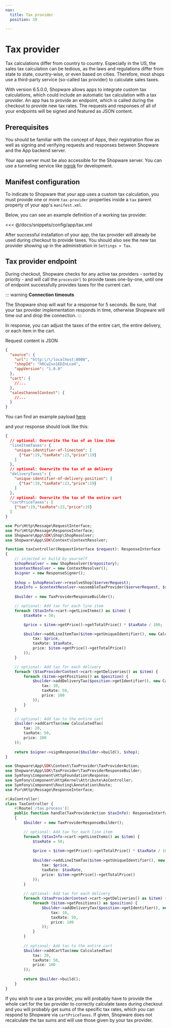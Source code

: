 ```yaml
---
nav:
  title: Tax provider
  position: 10

---
```


# Tax provider

Tax calculations differ from country to country. Especially in the US, the sales tax calculation can be tedious, as the laws and regulations differ from state to state, country-wise, or even based on cities. Therefore, most shops use a third-party service (so-called tax provider) to calculate sales taxes.

With version 6.5.0.0, Shopware allows apps to integrate custom tax calculations, which could include an automatic tax calculation with a tax provider. An app has to provide an endpoint, which is called during the checkout to provide new tax rates. The requests and responses of all of your endpoints will be signed and featured as JSON content.

## Prerequisites

You should be familiar with the concept of Apps, their registration flow as well as signing and verifying requests and responses between Shopware and the App backend server.

<PageRef page="app-base-guide" />

Your app server must be also accessible for the Shopware server.
You can use a tunneling service like [ngrok](https://ngrok.com/) for development.

## Manifest configuration

To indicate to Shopware that your app uses a custom tax calculation, you must provide one or more `tax-provider` properties inside a `tax` parent property of your app's `manifest.xml`.

Below, you can see an example definition of a working tax provider.

<<< @/docs/snippets/config/app/tax.xml

After successful installation of your app, the tax provider will already be used during checkout to provide taxes. You should also see the new tax provider showing up in the administration in `Settings > Tax`.

## Tax provider endpoint

During checkout, Shopware checks for any active tax providers - sorted by priority - and will call the `processUrl` to provide taxes one-by-one, until one of endpoint successfully provides taxes for the current cart.

::: warning
**Connection timeouts**

The Shopware shop will wait for a response for 5 seconds. Be sure, that your tax provider implementation responds in time, otherwise Shopware will time out and drop the connection.
:::

In response, you can adjust the taxes of the entire cart, the entire delivery, or each item in the cart.

<Tabs>

<Tab title="HTTP">

Request content is JSON

```json
{
  "source": {
    "url": "http:\/\/localhost:8000",
    "shopId": "hRCw2xo1EDZnLco4",
    "appVersion": "1.0.0"
  },
  "cart": {
    //...
  },
  "salesChannelContext": {
    //...
  }
}
```

You can find an example payload [here](https://github.com/shopware/app-php-sdk/blob/main/tests/Context/_fixtures/tax.json)

and your response should look like this:

```json
{
  // optional: Overwrite the tax of an line item
  "lineItemTaxes": {
    "unique-identifier-of-lineitem": [
      {"tax":19,"taxRate":23,"price":19}
    ]
  },
  // optional: Overwrite the tax of an delivery
  "deliveryTaxes": {
    "unique-identifier-of-delivery-position": [
      {"tax":19,"taxRate":23,"price":19}
    ]
  },
  // optional: Overwrite the tax of the entire cart
  "cartPriceTaxes": [
    {"tax":19,"taxRate":23,"price":19}
  ]
}
```

</Tab>

<Tab title="App PHP SDK">

```php
use Psr\Http\Message\RequestInterface;
use Psr\Http\Message\ResponseInterface;
use Shopware\App\SDK\Shop\ShopResolver;
use Shopware\App\SDK\Context\ContextResolver;

function taxController(RequestInterface $request): ResponseInterface
{
    // injected or build by yourself
    $shopResolver = new ShopResolver($repository);
    $contextResolver = new ContextResolver();
    $signer = new ResponseSigner();
    
    $shop = $shopResolver->resolveShop($serverRequest);
    $taxInfo = $contextResolver->assembleTaxProvider($serverRequest, $shop);
    
    $builder = new TaxProviderResponseBuilder();

    // optional: Add tax for each line item
    foreach ($taxInfo->cart->getLineItems() as $item) {
        $taxRate = 50;

        $price = $item->getPrice()->getTotalPrice() * $taxRate / 100;

        $builder->addLineItemTax($item->getUniqueIdentifier(), new CalculatedTax(
            tax: $price,
            taxRate: $taxRate,
            price: $item->getPrice()->getTotalPrice()
        ));
    }

    // optional: Add tax for each delivery
    foreach ($taxProviderContext->cart->getDeliveries() as $item) {
        foreach ($item->getPositions() as $position) {
            $builder->addDeliveryTax($position->getIdentifier(), new CalculatedTax(
                tax: 10,
                taxRate: 50,
                price: 100
            ));
        }
    }

    // optional: Add tax to the entire cart
    $builder->addCartTax(new CalculatedTax(
        tax: 20,
        taxRate: 50,
        price: 100
    ));
    
    return $signer->signResponse($builder->build(), $shop);
}
```

</Tab>

<Tab title="Symfony Bundle">

```php
use Shopware\App\SDK\Context\TaxProvider\TaxProviderAction;
use Shopware\App\SDK\TaxProvider\TaxProviderResponseBuilder;
use Symfony\Component\HttpFoundation\Response;
use Symfony\Component\HttpKernel\Attribute\AsController;
use Symfony\Component\Routing\Annotation\Route;
use Psr\Http\Message\ResponseInterface;

#[AsController]
class TaxController {
    #[Route('/tax.process')]
    public function handle(TaxProviderAction $taxInfo): ResponseInterface
    {
        $builder = new TaxProviderResponseBuilder();

        // optional: Add tax for each line item
        foreach ($taxInfo->cart->getLineItems() as $item) {
            $taxRate = 50;
    
            $price = $item->getPrice()->getTotalPrice() * $taxRate / 100;
    
            $builder->addLineItemTax($item->getUniqueIdentifier(), new CalculatedTax(
                tax: $price,
                taxRate: $taxRate,
                price: $item->getPrice()->getTotalPrice()
            ));
        }
    
        // optional: Add tax for each delivery
        foreach ($taxProviderContext->cart->getDeliveries() as $item) {
            foreach ($item->getPositions() as $position) {
                $builder->addDeliveryTax($position->getIdentifier(), new CalculatedTax(
                    tax: 10,
                    taxRate: 50,
                    price: 100
                ));
            }
        }
    
        // optional: Add tax to the entire cart
        $builder->addCartTax(new CalculatedTax(
            tax: 20,
            taxRate: 50,
            price: 100
        ));
        
        return $builder->build();
    }
}
```

</Tab>

</Tabs>

If you wish to use a tax provider, you will probably have to provide the whole cart for the tax provider to correctly calculate taxes during checkout and you will probably get sums of the specific tax rates, which you can respond to Shopware via `cartPriceTaxes`. If given, Shopware does not recalculate the tax sums and will use those given by your tax provider.
